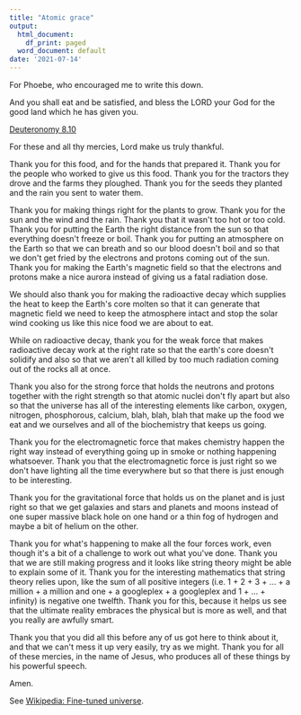 ```yaml
---
title: "Atomic grace"
output:
  html_document:
    df_print: paged
  word_document: default
date: '2021-07-14'
---
```


For Phoebe, who encouraged me to write this down.

And you shall eat and be satisfied, and bless the LORD your God for the good land which he has given you.

[Deuteronomy 8.10](https://www.mechon-mamre.org/p/pt/pt0508.htm#10)

For these and all thy mercies, Lord make us truly thankful.

Thank you for this food, and for the hands that prepared it. Thank you for the people who worked to give us this food. Thank you for the tractors they drove and the farms they ploughed. Thank you for the seeds they planted and the rain you sent to water them.

Thank you for making things right for the plants to grow. Thank you for the sun and the wind and the rain. Thank you that it wasn't too hot or too cold. Thank you for putting the Earth the right distance from the sun so that everything doesn't freeze or boil. Thank you for putting an atmosphere on the Earth so that we can breath and so our blood doesn't boil and so that we don't get fried by the electrons and protons coming out of the sun. Thank you for making the Earth's magnetic field so that the electrons and protons make a nice aurora instead of giving us a fatal radiation dose.

We should also thank you for making the radioactive decay which supplies the heat to keep the Earth's core molten so that it can generate that magnetic field we need to keep the atmosphere intact and stop the solar wind cooking us like this nice food we are about to eat.

While on radioactive decay, thank you for the weak force that makes radioactive decay work at the right rate so that the earth's core doesn't solidify and also so that we aren't all killed by too much radiation coming out of the rocks all at once.

Thank you also for the strong force that holds the neutrons and protons together with the right strength so that atomic nuclei don't fly apart but also so that the universe has all of the interesting elements like carbon, oxygen, nitrogen, phosphorous, calcium, blah, blah, blah that make up the food we eat and we ourselves and all of the biochemistry that keeps us going.

Thank you for the electromagnetic force that makes chemistry happen the right way instead of everything going up in smoke or nothing happening whatsoever. Thank you that the electromagnetic force is just right so we don't have lighting all the time everywhere but so that there is just enough to be interesting.

Thank you for the gravitational force that holds us on the planet and is just right so that we get galaxies and stars and planets and moons instead of one super massive black hole on one hand or a thin fog of hydrogen and maybe a bit of helium on the other.

Thank you for what's happening to make all the four forces work, even though it's a bit of a challenge to work out what you've done. Thank you that we are still making progress and it looks like string theory might be able to explain some of it. Thank you for the interesting mathematics that string theory relies upon, like the sum of all positive integers (i.e. 1 + 2 + 3 + ... + a million + a million and one + a googleplex + a googleplex and 1 + ... + infinity) is negative one twelfth. Thank you for this, because it helps us see that the ultimate reality embraces the physical but is more as well, and that you really are awfully smart.

Thank you that you did all this before any of us got here to think about it, and that we can't mess it up very easily, try as we might. Thank you for all of these mercies, in the name of Jesus, who produces all of these things by his powerful speech.

Amen.

See [Wikipedia: Fine-tuned universe](https://en.wikipedia.org/wiki/Fine-tuned_universe).
